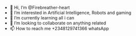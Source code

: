 - 👋 Hi, I’m @Firebreather-heart
- 👀 I’m interested in Artificial Intelligence, Robots and gaming
- 🌱 I’m currently learning all i can
- 💞️ I’m looking to collaborate on anything related
- 📫 How to reach me +2348129741366 whatsApp

<!---
Firebreather-heart/Firebreather-heart is a ✨ special ✨ repository because its `README.md` (this file) appears on your GitHub profile.
You can click the Preview link to take a look at your changes.
--->
